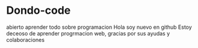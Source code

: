 # Dondo-code
abierto aprender todo sobre programacion
Hola soy nuevo en github
Estoy deceoso de aprender progrmacion web, gracias por sus ayudas y colaboraciones
